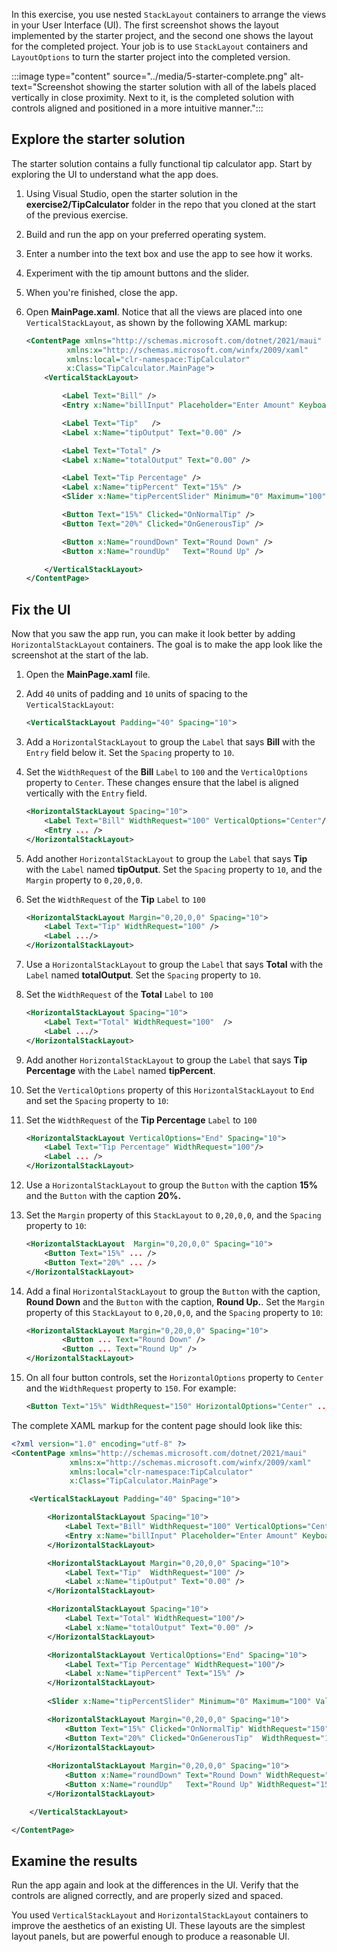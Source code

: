 In this exercise, you use nested `StackLayout` containers to arrange the views in your User Interface (UI). The first screenshot shows the layout implemented by the starter project, and the second one shows the layout for the completed project. Your job is to use `StackLayout` containers and `LayoutOptions` to turn the starter project into the completed version.

:::image type="content" source="../media/5-starter-complete.png" alt-text="Screenshot showing the starter solution with all of the labels placed vertically in close proximity. Next to it, is the completed solution with controls aligned and positioned in a more intuitive manner.":::

## Explore the starter solution

The starter solution contains a fully functional tip calculator app. Start by exploring the UI to understand what the app does.

1. Using Visual Studio, open the starter solution in the **exercise2/TipCalculator** folder in the repo that you cloned at the start of the previous exercise.

1. Build and run the app on your preferred operating system.

1. Enter a number into the text box and use the app to see how it works.

1. Experiment with the tip amount buttons and the slider.

1. When you're finished, close the app.

1. Open **MainPage.xaml**. Notice that all the views are placed into one `VerticalStackLayout`, as shown by the following XAML markup:

    ```xml
    <ContentPage xmlns="http://schemas.microsoft.com/dotnet/2021/maui"
             xmlns:x="http://schemas.microsoft.com/winfx/2009/xaml"
             xmlns:local="clr-namespace:TipCalculator"
             x:Class="TipCalculator.MainPage">
        <VerticalStackLayout>
    
            <Label Text="Bill" />
            <Entry x:Name="billInput" Placeholder="Enter Amount" Keyboard="Numeric" />
    
            <Label Text="Tip"   />
            <Label x:Name="tipOutput" Text="0.00" />
    
            <Label Text="Total" />
            <Label x:Name="totalOutput" Text="0.00" />
    
            <Label Text="Tip Percentage" />
            <Label x:Name="tipPercent" Text="15%" />
            <Slider x:Name="tipPercentSlider" Minimum="0" Maximum="100" Value="15" />
    
            <Button Text="15%" Clicked="OnNormalTip" />
            <Button Text="20%" Clicked="OnGenerousTip" />
    
            <Button x:Name="roundDown" Text="Round Down" />
            <Button x:Name="roundUp"   Text="Round Up" />
    
        </VerticalStackLayout>
    </ContentPage>
    ```

## Fix the UI

Now that you saw the app run, you can make it look better by adding `HorizontalStackLayout` containers. The goal is to make the app look like the screenshot at the start of the lab.

1. Open the **MainPage.xaml** file.

1. Add `40` units of padding and `10` units of spacing to the `VerticalStackLayout`:

    ```xml
    <VerticalStackLayout Padding="40" Spacing="10">
    ```

1. Add a `HorizontalStackLayout` to group the `Label` that says **Bill** with the `Entry` field below it. Set the `Spacing` property to `10`.

1. Set the `WidthRequest` of the **Bill** `Label` to `100` and the `VerticalOptions` property to `Center`. These changes ensure that the label is aligned vertically with the `Entry` field.

    ```xml
    <HorizontalStackLayout Spacing="10">
        <Label Text="Bill" WidthRequest="100" VerticalOptions="Center"/>
        <Entry ... />
    </HorizontalStackLayout>
    ```

1. Add another `HorizontalStackLayout` to group the `Label` that says **Tip** with the `Label` named **tipOutput**. Set the `Spacing` property to `10`, and the `Margin` property to `0,20,0,0`.

1. Set the `WidthRequest` of the **Tip** `Label` to `100`

    ```xml
    <HorizontalStackLayout Margin="0,20,0,0" Spacing="10">
        <Label Text="Tip" WidthRequest="100" />
        <Label .../>
    </HorizontalStackLayout>
    ```

1. Use a `HorizontalStackLayout` to group the `Label` that says **Total** with the `Label` named **totalOutput**. Set the `Spacing` property to `10`.

1. Set the `WidthRequest` of the **Total** `Label` to `100`

    ```xml
    <HorizontalStackLayout Spacing="10">
        <Label Text="Total" WidthRequest="100"  />
        <Label .../>
    </HorizontalStackLayout>
    ```

1. Add another `HorizontalStackLayout` to group the `Label` that says **Tip Percentage** with the `Label` named **tipPercent**.

1. Set the `VerticalOptions` property of this `HorizontalStackLayout` to `End` and set the `Spacing` property to `10`:

1. Set the `WidthRequest` of the **Tip Percentage** `Label` to `100`

    ```xml
    <HorizontalStackLayout VerticalOptions="End" Spacing="10">
        <Label Text="Tip Percentage" WidthRequest="100"/>
        <Label ... />
    </HorizontalStackLayout>
    ```

1. Use a `HorizontalStackLayout` to group the `Button` with the caption **15%** and the `Button` with the caption **20%.**

1. Set the `Margin` property of this `StackLayout` to `0,20,0,0`, and the `Spacing` property to `10`:

    ```xml
    <HorizontalStackLayout  Margin="0,20,0,0" Spacing="10">
        <Button Text="15%" ... />
        <Button Text="20%" ... />
    </HorizontalStackLayout>
    ```

1. Add a final `HorizontalStackLayout` to group the `Button` with the caption, **Round Down** and the `Button` with the caption, **Round Up.**. Set the `Margin` property of this `StackLayout` to `0,20,0,0`, and the `Spacing` property to `10`:

    ```xml
    <HorizontalStackLayout Margin="0,20,0,0" Spacing="10">
            <Button ... Text="Round Down" />
            <Button ... Text="Round Up" />
    </HorizontalStackLayout>
    ```

1. On all four button controls, set the `HorizontalOptions` property to `Center` and the `WidthRequest` property to `150`. For example:

    ```xml
    <Button Text="15%" WidthRequest="150" HorizontalOptions="Center" ... />
    ```

The complete XAML markup for the content page should look like this:

```xml
<?xml version="1.0" encoding="utf-8" ?>
<ContentPage xmlns="http://schemas.microsoft.com/dotnet/2021/maui"
             xmlns:x="http://schemas.microsoft.com/winfx/2009/xaml"
             xmlns:local="clr-namespace:TipCalculator"
             x:Class="TipCalculator.MainPage">

    <VerticalStackLayout Padding="40" Spacing="10">

        <HorizontalStackLayout Spacing="10">
            <Label Text="Bill" WidthRequest="100" VerticalOptions="Center" />
            <Entry x:Name="billInput" Placeholder="Enter Amount" Keyboard="Numeric" />
        </HorizontalStackLayout>

        <HorizontalStackLayout Margin="0,20,0,0" Spacing="10">
            <Label Text="Tip"  WidthRequest="100" />
            <Label x:Name="tipOutput" Text="0.00" />
        </HorizontalStackLayout>

        <HorizontalStackLayout Spacing="10">
            <Label Text="Total" WidthRequest="100"/>
            <Label x:Name="totalOutput" Text="0.00" />
        </HorizontalStackLayout>

        <HorizontalStackLayout VerticalOptions="End" Spacing="10">
            <Label Text="Tip Percentage" WidthRequest="100"/>
            <Label x:Name="tipPercent" Text="15%" />
        </HorizontalStackLayout>
        
        <Slider x:Name="tipPercentSlider" Minimum="0" Maximum="100" Value="15" />

        <HorizontalStackLayout Margin="0,20,0,0" Spacing="10">
            <Button Text="15%" Clicked="OnNormalTip" WidthRequest="150" HorizontalOptions="Center"/>
            <Button Text="20%" Clicked="OnGenerousTip"  WidthRequest="150" HorizontalOptions="Center"/>
        </HorizontalStackLayout>
        
        <HorizontalStackLayout Margin="0,20,0,0" Spacing="10">
            <Button x:Name="roundDown" Text="Round Down" WidthRequest="150" HorizontalOptions="Center"/>
            <Button x:Name="roundUp"   Text="Round Up" WidthRequest="150" HorizontalOptions="Center"/>
        </HorizontalStackLayout>

    </VerticalStackLayout>

</ContentPage>
```

## Examine the results

Run the app again and look at the differences in the UI. Verify that the controls are aligned correctly, and are properly sized and spaced.

You used `VerticalStackLayout` and `HorizontalStackLayout` containers to improve the aesthetics of an existing UI. These layouts are the simplest layout panels, but are powerful enough to produce a reasonable UI.
